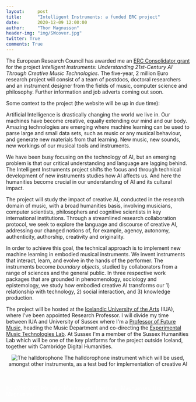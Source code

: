 ```yaml
---
layout:     post
title:      "Intelligent Instruments: a funded ERC project"
date:       2020-12-09 12:00:00
author:     "Thor Magnusson"
header-img: "img/SWcover.jpg"
twitter: True
comments: True
---
```


The European Research Council has awarded me an <a href="https://erc.europa.eu/news/CoG-recipients-2020">ERC Consolidator grant</a> for the project <i>Intelligent Instruments: Understanding 21st-Century AI Through Creative Music Technologies</i>. The five-year, 2 million Euro research project will consist of a team of postdocs, doctoral researchers and an instrument designer from the fields of music, computer science and philosophy. Further information and job adverts coming out soon. 

Some context to the project (the website will be up in due time):

Artificial Intelligence is drastically changing the world we live in. Our machines have become creative, equally extending our mind and our body. Amazing technologies are emerging where machine learning can be used to parse large and small data sets, such as music or any musical behaviour, and generate new materials from that learning. New music, new sounds, new workings of our musical tools and instruments. 

We have been busy focusing on the technology of AI, but an emerging problem is that our critical understanding and language are lagging behind. The Intelligent Instruments project shifts the focus and through technical development of new instruments studies how AI affects us. And here the humanities become crucial in our understanding of AI and its cultural impact. 

The project will study the impact of creative AI, conducted in the research domain of music, with a broad humanities basis, involving musicians, computer scientists, philosophers and cognitive scientists in key international institutions. Through a streamlined research collaboration protocol, we seek to explore the language and discourse of creative AI, addressing our changed notions of, for example, agency, autonomy, authenticity, authorship, creativity and originality. 

In order to achieve this goal, the technical approach is to implement new machine learning in embodied musical instruments. We invent instruments that interact, learn, and evolve in the hands of the performer. The instruments become <i>boundary objects</i>, studied by collaborators from a range of sciences and the general public. In three respective work packages that are grounded in phenomenology, sociology and epistemology, we study how embodied creative AI transforms our 1) relationship with technology, 2) social interaction, and 3) knowledge production. 

The project will be hosted at the <a href="https://www.lhi.is/en">Icelandic University of the Arts</a> (IUA), where I've been appointed Research Professor. I will divide my time between IUA and University of Sussex where I'm a <a href="https://profiles.sussex.ac.uk/p164902-thor-magnusson">Professor of Future Music</a>, heading the Music Department and co-directing the <a href="http://www.emutelab.org">Experimental Music Technologies Lab</a>. At Sussex I'm a member of the Sussex Humanities Lab which will be one of the key platforms for the project outside Iceland, together with Cambridge Digital Humanities.


<p><center><img src="{{ site.baseurl }}/img/halldorophone.jpg" alt="The halldorophone">
<span class="caption text-muted">The halldorophone instrument which will be used, amongst other instruments, as a test bed for implementation of creative AI</span></center></p>















<br><br>
<font color="#FFFFFF">(c) 2016-2021 &THORN;&oacute;rhallur Magn&uacute;sson, Thorhallur Magnusson, Thor Magnusson</font>
